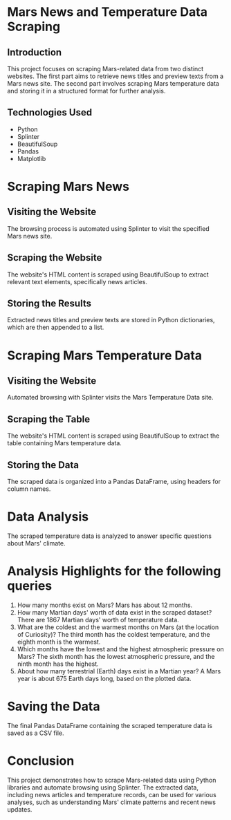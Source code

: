 # Mars News and Temperature Data Scraping

## Introduction
This project focuses on scraping Mars-related data from two distinct websites. The first part aims to retrieve news titles and preview texts from a Mars news site. The second part involves scraping Mars temperature data and storing it in a structured format for further analysis.

## Technologies Used
* Python
* Splinter
* BeautifulSoup
* Pandas
* Matplotlib

# Scraping Mars News
## Visiting the Website
The browsing process is automated using Splinter to visit the specified Mars news site.

## Scraping the Website
The website's HTML content is scraped using BeautifulSoup to extract relevant text elements, specifically news articles.

## Storing the Results
Extracted news titles and preview texts are stored in Python dictionaries, which are then appended to a list.

# Scraping Mars Temperature Data
## Visiting the Website
Automated browsing with Splinter visits the Mars Temperature Data site.

## Scraping the Table
The website's HTML content is scraped using BeautifulSoup to extract the table containing Mars temperature data.

## Storing the Data
The scraped data is organized into a Pandas DataFrame, using headers for column names.

# Data Analysis
The scraped temperature data is analyzed to answer specific questions about Mars' climate.

# Analysis Highlights for the following queries 
1. How many months exist on Mars? Mars has about 12 months.
2. How many Martian days' worth of data exist in the scraped dataset?There are 1867 Martian days' worth of temperature data.
3. What are the coldest and the warmest months on Mars (at the location of Curiosity)? The third month has the coldest temperature, and the eighth month is the warmest.
4. Which months have the lowest and the highest atmospheric pressure on Mars? The sixth month has the lowest atmospheric pressure, and the ninth month has the highest.
5. About how many terrestrial (Earth) days exist in a Martian year? A Mars year is about 675 Earth days long, based on the plotted data.

# Saving the Data
The final Pandas DataFrame containing the scraped temperature data is saved as a CSV file.

# Conclusion
This project demonstrates how to scrape Mars-related data using Python libraries and automate browsing using Splinter. The extracted data, including news articles and temperature records, can be used for various analyses, such as understanding Mars' climate patterns and recent news updates.




